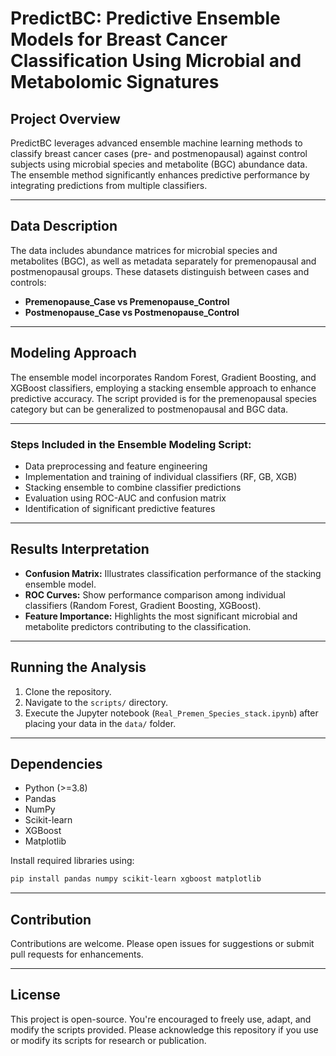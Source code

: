 
# PredictBC: Predictive Ensemble Models for Breast Cancer Classification Using Microbial and Metabolomic Signatures

## Project Overview
PredictBC leverages advanced ensemble machine learning methods to classify breast cancer cases (pre- and postmenopausal) against control subjects using microbial species and metabolite (BGC) abundance data. The ensemble method significantly enhances predictive performance by integrating predictions from multiple classifiers.

---

## Data Description
The data includes abundance matrices for microbial species and metabolites (BGC), as well as metadata separately for premenopausal and postmenopausal groups. These datasets distinguish between cases and controls:
- **Premenopause_Case vs Premenopause_Control**
- **Postmenopause_Case vs Postmenopause_Control**

---

## Modeling Approach
The ensemble model incorporates Random Forest, Gradient Boosting, and XGBoost classifiers, employing a stacking ensemble approach to enhance predictive accuracy. The script provided is for the premenopausal species category but can be generalized to postmenopausal and BGC data.

---

### Steps Included in the Ensemble Modeling Script:
- Data preprocessing and feature engineering
- Implementation and training of individual classifiers (RF, GB, XGB)
- Stacking ensemble to combine classifier predictions
- Evaluation using ROC-AUC and confusion matrix
- Identification of significant predictive features

---

## Results Interpretation
- **Confusion Matrix:** Illustrates classification performance of the stacking ensemble model.
- **ROC Curves:** Show performance comparison among individual classifiers (Random Forest, Gradient Boosting, XGBoost).
- **Feature Importance:** Highlights the most significant microbial and metabolite predictors contributing to the classification.

---

## Running the Analysis
1. Clone the repository.
2. Navigate to the `scripts/` directory.
3. Execute the Jupyter notebook (`Real_Premen_Species_stack.ipynb`) after placing your data in the `data/` folder.

---

## Dependencies
- Python (>=3.8)
- Pandas
- NumPy
- Scikit-learn
- XGBoost
- Matplotlib

Install required libraries using:
```bash
pip install pandas numpy scikit-learn xgboost matplotlib
```

---

## Contribution
Contributions are welcome. Please open issues for suggestions or submit pull requests for enhancements.

---

## License
This project is open-source. You're encouraged to freely use, adapt, and modify the scripts provided. Please acknowledge this repository if you use or modify its scripts for research or publication.
